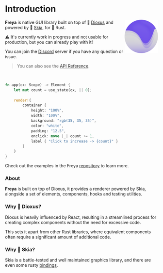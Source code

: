 # Introduction

<img align="right" src="./logo.svg" alt="Freya logo" width="110"/>

**Freya** is native GUI library built on top of 🧬 [Dioxus](https://dioxuslabs.com) and powered by 🎨 [Skia](https://skia.org/), for 🦀 Rust. 

⚠️ It's currently work in progress and not usable for production, but you can already play with it! 

You can join the [Discord](https://discord.gg/sYejxCdewG) server if you have any question or issue. 

> You can also see the [API Reference](https://docs.rs/freya/latest/freya/).

<br>

```rust no_run
fn app(cx: Scope) -> Element {
    let mut count = use_state(cx, || 0);

    render!(
        container {
            height: "100%",
            width: "100%",
            background: "rgb(35, 35, 35)",
            color: "white",
            padding: "12.5",
            onclick: move |_| count += 1,
            label { "Click to increase -> {count}" }
        }
    )
}
```

Check out the examples in the Freya [repository](https://github.com/marc2332/freya/tree/main/examples) to learn more.

### About
**Freya** is built on top of Dioxus, it provides a renderer powered by Skia, alongside a set of elements, components, hooks and testing utilities.

### Why 🧬 Dioxus?

Dioxus is heavily influenced by React, resulting in a streamlined process for creating complex components without the need for excessive code. 

This sets it apart from other Rust libraries, where equivalent components often require a significant amount of additional code.

### Why 🎨 Skia?

Skia is a battle-tested and well maintained graphics library, and there are even some rusty [bindings](https://github.com/rust-skia/rust-skia). 